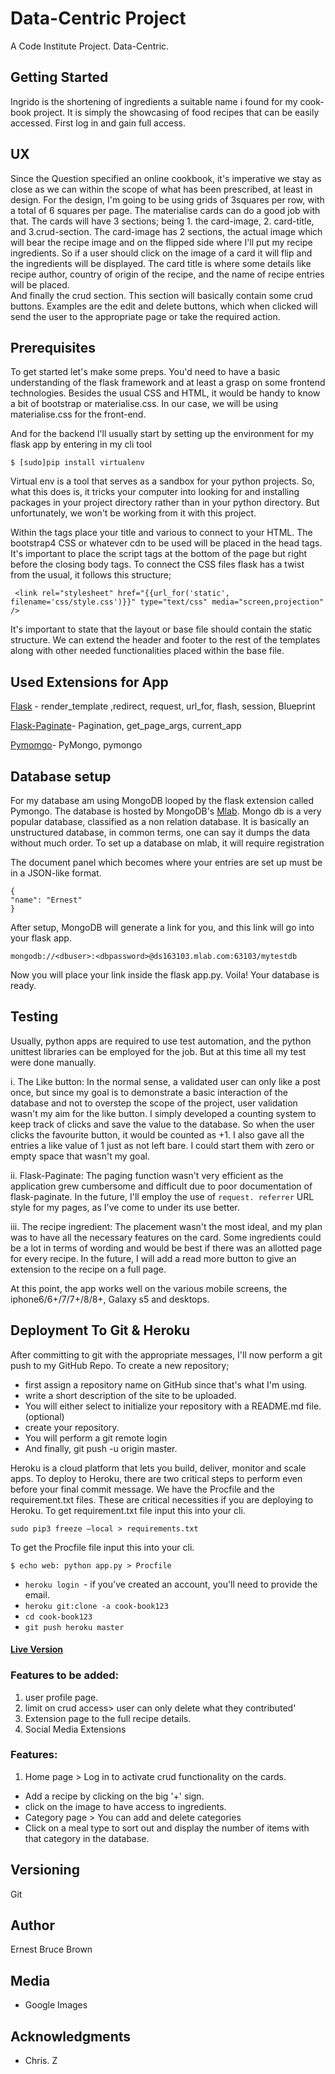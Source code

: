 # Data-Centric Project

A Code Institute Project. Data-Centric.

## Getting Started

Ingrido is the shortening of ingredients a suitable name i found for my cook-book project. It is simply the showcasing of food recipes that can be easily accessed. First log in and gain full access. 

## UX

 Since the Question specified an online cookbook, it's imperative we stay as close as we can within the scope of what has been prescribed, at least in design. For the design, I'm going to be using grids of 3squares per row, with a total of 6 squares per page. The materialise cards can do a good job with that. The cards will have 3 sections; being 1. the card-image, 2. card-title, and 3.crud-section.
 The card-image has 2 sections, the actual image which will bear the recipe image and on the flipped side where I'll put my recipe ingredients. So if a user should click on the image of a card it will flip and the ingredients will be displayed. The card title is where some details like recipe author, country of origin of the recipe, and the name of recipe entries will be placed.  
 And finally the crud section. This section will basically contain some crud buttons. Examples are the edit and delete buttons, which when clicked will send the user to the appropriate page or take the required action.
 
 
 
## Prerequisites

To get started let's make some preps. You'd need to have a basic understanding of the flask framework and at least a grasp on some frontend technologies. Besides the usual CSS and HTML, it would be handy to know a bit of bootstrap or materialise.css. In our case, we will be using materialise.css for the front-end. 


And for the backend I'll usually start by setting up the environment for my flask app by entering in my cli tool

``` 
$ [sudo]pip install virtualenv 
```
Virtual env is a tool that serves as a sandbox for your python projects. So, what this does is, it tricks your computer into looking for and installing packages in your project directory rather than in your python directory. 
But unfortunately, we won't be working from it with this project.

Within the <head> tags place your title and various <links> to connect to your HTML. The bootstrap4 CSS or whatever cdn to be used will be placed in the head tags. It's important to place the script tags at the bottom of the page but right before the closing body tags.
To connect the CSS files flask has a twist from the usual, it follows this structure;
 
```
 <link rel="stylesheet" href="{{url_for('static', filename='css/style.css')}}" type="text/css" media="screen,projection" />
 ```
 
 It's important to state that the layout or base file should contain the static structure. We can extend the header and footer to the rest of the templates along with other needed functionalities placed within the base file. 
 

## Used Extensions for App

[Flask](http://flask.pocoo.org/) - render_template ,redirect, request, url_for, flash, session, Blueprint

[Flask-Paginate](https://pythonhosted.org/Flask-paginate/)- Pagination, get_page_args, current_app

[Pymomgo](https://api.mongodb.com/python/current/)- PyMongo, pymongo


## Database setup

For my database am using MongoDB looped by the flask extension called Pymongo.
The database is hosted by MongoDB's [Mlab](mlab.com). 
Mongo db is a very popular database, classified as a non relation database. 
It is basically an unstructured database, in common terms, one can say it dumps the data without much order.
To set up a database on mlab, it will require registration 

The document panel which becomes where your entries are set up must be in a JSON-like format.
```
{
"name": "Ernest"
}
```
After setup, MongoDB will generate a link for you, and this link will go into your flask app.
```
mongodb://<dbuser>:<dbpassword>@ds163103.mlab.com:63103/mytestdb
```
Now you will place your link inside the flask app.py.
Voila! Your database is ready.


## Testing

Usually, python apps are required to use test automation, and the python unittest libraries can be employed for the job.
But at this time all my test were done manually.

i. The Like button: In the normal sense, a validated user can only like a post once, but since my goal is to demonstrate a basic interaction of the database and not to overstep the scope of the project, user validation wasn't my aim for the like button. I simply developed a counting system to keep track of clicks and save the value to the database. So when the user clicks the favourite button, it would be counted as +1. I also gave all the entries a like value of 1 just as not left bare. I could start them with zero or empty space that wasn't my goal.

ii. Flask-Paginate: The paging function wasn't very efficient as the application grew cumbersome and difficult due to poor documentation of flask-paginate. In the future, I'll employ the use of ``` request. referrer ```
URL style for my pages, as I've come to under its use better.

iii. The recipe ingredient: The placement wasn't the most ideal, and my plan was to have all the necessary features on the card. Some ingredients could be a lot in terms of wording and would be best if there was an allotted page for every recipe. In the future, I will add a read more button to give an extension to the recipe on a full page.

At this point, the app works well on the various mobile screens, the iphone6/6+/7/7+/8/8+, Galaxy s5 and desktops. 


## Deployment To Git & Heroku

After committing to git with the appropriate messages, 
I'll now perform a git push to my GitHub Repo.
To create a new repository;
* first assign a repository name on GitHub since that's what I'm using.
* write a short description of the site to be uploaded.
* You will either select to initialize your repository with a README.md file. (optional)
* create your repository.
* You will perform a git remote login
* And finally, git push -u origin master.

Heroku is a cloud platform that lets you build, deliver, monitor and scale apps.
To deploy to Heroku, there are two critical steps to perform even before your final commit message.
We have the Procfile and the requirement.txt files. 
These are critical necessities if you are deploying to Heroku.
To get requirement.txt file input this into your cli.
```
sudo pip3 freeze —local > requirements.txt
```
To get the Procfile file input this into your cli.
```
$ echo web: python app.py > Procfile
```




* ```heroku login ```- if you've created an account, you'll need to provide the email.
* ```heroku git:clone -a cook-book123 ```
* ``` cd cook-book123 ```
* ``` git push heroku master ```

#### [Live Version](https://ingrido.herokuapp.com/)

### Features to be added:

1. user profile page.
2. limit on crud access> user can only delete what they contributed'
3. Extension page to the full recipe details.
4. Social Media Extensions 


### Features:

1. Home page > Log in to activate crud functionality on the cards.
* Add a recipe by clicking on the big '+' sign.
* click on the image to have access to ingredients.
* Category page > You can add and delete categories
* Click on a meal type to sort out and display the number of items with that category in the database.




## Versioning

 Git


## Author

Ernest Bruce Brown


## Media

* Google Images


## Acknowledgments

* Chris. Z



